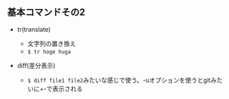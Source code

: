 ## 基本コマンドその2

- tr(translate)
  - 文字列の置き換え
  - `$ tr hoge huga`

- diff(差分表示)
  - `$ diff file1 file2`みたいな感じで使う。-uオプションを使うとgitみたいに+-で表示される
